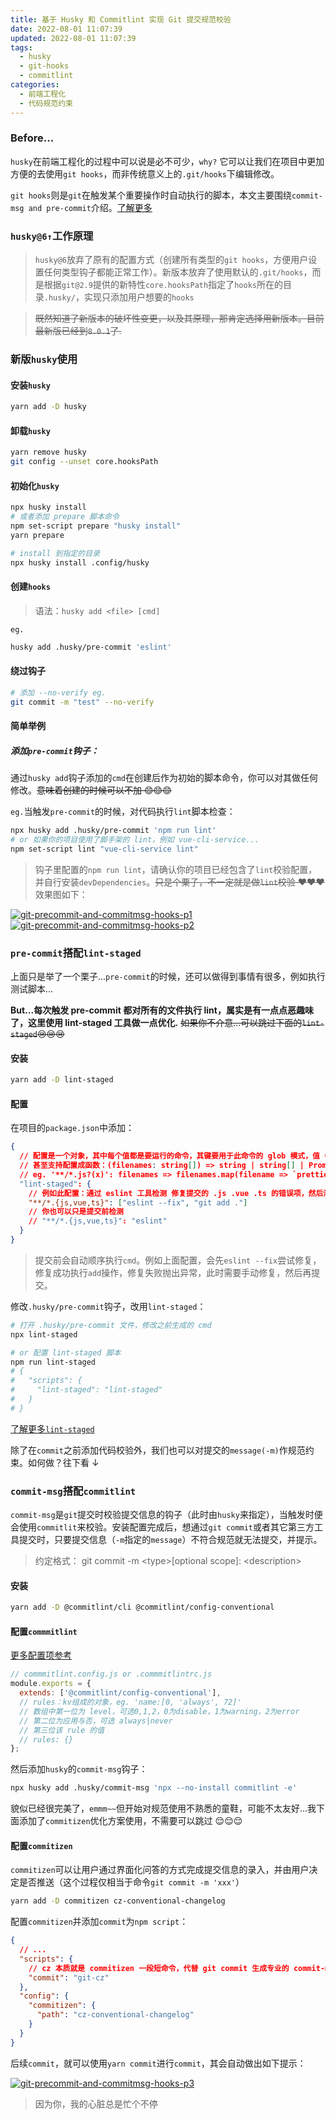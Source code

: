 ```yaml
---
title: 基于 Husky 和 Commitlint 实现 Git 提交规范校验
date: 2022-08-01 11:07:39
updated: 2022-08-01 11:07:39
tags:
  - husky
  - git-hooks
  - commitlint
categories:
  - 前端工程化
  - 代码规范约束
---
```


### Before...

`husky`在前端工程化的过程中可以说是必不可少，`why?` 它可以让我们在项目中更加方便的去使用`git hooks`，而非传统意义上的`.git/hooks`下编辑修改。

`git hooks`则是`git`在触发某个重要操作时自动执行的脚本，本文主要围绕`commit-msg and pre-commit`介绍。[了解更多](https://git-scm.com/docs/githooks)

<!-- more -->

### `husky@6↑`工作原理

> `husky@6`放弃了原有的配置方式（创建所有类型的`git hooks`，方便用户设置任何类型钩子都能正常工作）。新版本放弃了使用默认的`.git/hooks`，而是根据`git@2.9`提供的新特性`core.hooksPath`指定了`hooks`所在的目录`.husky/`，实现只添加用户想要的`hooks`

> ~~既然知道了新版本的破坏性变更，以及其原理，那肯定选择用新版本。目前最新版已经到`8.0.1`了.~~

### **新版`husky`使用**

#### 安装`husky`

```bash
yarn add -D husky
```

#### 卸载`husky`

```bash
yarn remove husky
git config --unset core.hooksPath
```

#### 初始化`husky`

```bash
npx husky install
# 或者添加 prepare 脚本命令
npm set-script prepare "husky install"
yarn prepare

# install 到指定的目录
npx husky install .config/husky
```

#### 创建`hooks`

> 语法：`husky add <file> [cmd]`

`eg.`

```bash
husky add .husky/pre-commit 'eslint'
```

#### 绕过钩子

```bash
# 添加 --no-verify eg.
git commit -m "test" --no-verify
```

#### 简单举例

##### 添加`pre-commit`钩子：

通过`husky add`钩子添加的`cmd`在创建后作为初始的脚本命令，你可以对其做任何修改。~~意味着创建的时候可以不加 😊😊😊~~

`eg.`当触发`pre-commit`的时候，对代码执行`lint`脚本检查：

```bash
npx husky add .husky/pre-commit 'npm run lint'
# or 如果你的项目使用了脚手架的 lint，例如 vue-cli-service...
npm set-script lint "vue-cli-service lint"
```

> 钩子里配置的`npm run lint`，请确认你的项目已经包含了`lint`校验配置，并自行安装`devDependencies`。~~只是个栗子，不一定就是做`lint`校验 ❤❤❤~~ 效果图如下：

[![git-precommit-and-commitmsg-hooks-p1](/images/share/git-precommit-and-commitmsg-hooks/p1.png)](/images/share/git-precommit-and-commitmsg-hooks/p1.png)
[![git-precommit-and-commitmsg-hooks-p2](/images/share/git-precommit-and-commitmsg-hooks/p2.png)](/images/share/git-precommit-and-commitmsg-hooks/p2.png)

### `pre-commit`搭配`lint-staged`

上面只是举了一个栗子...`pre-commit`的时候，还可以做得到事情有很多，例如执行测试脚本...

**But...每次触发 pre-commit 都对所有的文件执行 lint，属实是有一点点恶趣味了，这里使用 lint-staged 工具做一点优化.** ~~如果你不介意...可以跳过下面的`lint-staged`😢😢😢~~

#### 安装

```bash
yarn add -D lint-staged
```

#### 配置

在项目的`package.json`中添加：

```json
{
  // 配置是一个对象，其中每个值都是要运行的命令，其键要用于此命令的 glob 模式，值（cmd）可以是数组，如果是数组，则按顺序运行命令。
  // 甚至支持配置成函数：(filenames: string[]) => string | string[] | Promise<string | string[]>
  // eg. '**/*.js?(x)': filenames => filenames.map(filename => `prettier --write '${filename}'`)
  "lint-staged": {
    // 例如此配置：通过 eslint 工具检测 修复提交的 .js .vue .ts 的错误项，然后添加到暂存区
    "**/*.{js,vue,ts}": ["eslint --fix", "git add ."]
    // 你也可以只是提交前检测
    // "**/*.{js,vue,ts}": "eslint"
  }
}
```

> 提交前会自动顺序执行`cmd`。例如上面配置，会先`eslint --fix`尝试修复，修复成功执行`add`操作，修复失败抛出异常，此时需要手动修复，然后再提交。

修改`.husky/pre-commit`钩子，改用`lint-staged`：

```bash
# 打开 .husky/pre-commit 文件，修改之前生成的 cmd
npx lint-staged

# or 配置 lint-staged 脚本
npm run lint-staged
# {
#   "scripts": {
#     "lint-staged": "lint-staged"
#   }
# }
```

[了解更多`lint-staged`](https://github.com/okonet/lint-staged)

除了在`commit`之前添加代码校验外，我们也可以对提交的`message(-m)`作规范约束。如何做？往下看 ↓

### `commit-msg`搭配`commitlint`

`commit-msg`是`git`提交时校验提交信息的钩子（此时由`husky`来指定），当触发时便会使用`commitlit`来校验。安装配置完成后，想通过`git commit`或者其它第三方工具提交时，只要提交信息（`-m`指定的`message`）不符合规范就无法提交，并提示。

> 约定格式： git commit -m \<type\>[optional scope]: \<description\>

#### 安装

```bash
yarn add -D @commitlint/cli @commitlint/config-conventional
```

#### 配置`commmitlint`

[更多配置项参考](https://github.com/conventional-changelog/commitlint/blob/master/%40commitlint/config-conventional/index.js)

```javascript
// commmitlint.config.js or .commmitlintrc.js
module.exports = {
  extends: ['@commitlint/config-conventional'],
  // rules：kv组成的对象，eg. 'name:[0, 'always', 72]'
  // 数组中第一位为 level，可选0,1,2，0为disable，1为warning，2为error
  // 第二位为应用与否，可选 always|never
  // 第三位该 rule 的值
  // rules: {}
};
```

然后添加`husky`的`commit-msg`钩子：

```bash
npx husky add .husky/commit-msg 'npx --no-install commitlint -e'
```

貌似已经很完美了，`emmm~~`但开始对规范使用不熟悉的童鞋，可能不太友好...我下面添加了`commitizen`优化方案使用，不需要可以跳过 😌😌😌

#### 配置`commitizen`

`commitizen`可以让用户通过界面化问答的方式完成提交信息的录入，并由用户决定是否推送（这个过程仅相当于命令`git commit -m 'xxx'`）

```bash
yarn add -D commitizen cz-conventional-changelog
```

配置`commitizen`并添加`commit`为`npm script`：

```json
{
  // ...
  "scripts": {
    // cz 本质就是 commitizen 一段短命令，代替 git commit 生成专业的 commit-message
    "commit": "git-cz"
  },
  "config": {
    "commitizen": {
      "path": "cz-conventional-changelog"
    }
  }
}
```

后续`commit`，就可以使用`yarn commit`进行`commit`，其会自动做出如下提示：

[![git-precommit-and-commitmsg-hooks-p3](/images/share/git-precommit-and-commitmsg-hooks/p3.png)](/images/share/git-precommit-and-commitmsg-hooks/p3.png)

<div class="warning">

> 因为你，我的心脏总是忙个不停

</div>
